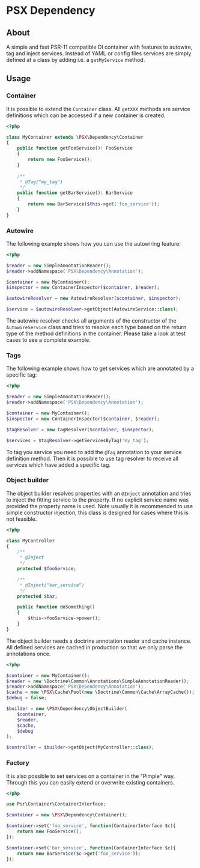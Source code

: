 PSX Dependency
===

## About

A simple and fast PSR-11 compatible DI container with features to autowire, tag
and inject services. Instead of YAML or config files services are simply defined
at a class by adding i.e. a `getMyService` method.

## Usage

### Container

It is possible to extend the `Container` class. All `getXXX` methods are service 
definitions which can be accessed if a new container is created.

```php
<?php

class MyContainer extends \PSX\Dependency\Container
{
    public function getFooService(): FooService
    {
        return new FooService();
    }
    
    /**
     * @Tag("my_tag")
     */
    public function getBarService(): BarService
    {
        return new BarService($this->get('foo_service'));
    }
} 

```

### Autowire

The following example shows how you can use the autowiring feature:

```php
<?php

$reader = new SimpleAnnotationReader();
$reader->addNamespace('PSX\Dependency\Annotation');

$container = new MyContainer();
$inspector = new ContainerInspector($container, $reader);

$autowireResolver = new AutowireResolver($container, $inspector);

$service = $autowireResolver->getObject(AutowireService::class);
```

The autowire resolver checks all arguments of the constructor of the `AutowireService`
class and tries to resolve each type based on the return type of the method
definitions in the container. Please take a look at test cases to see a complete
example.

### Tags

The following example shows how to get services which are annotated by a
specific tag:

```php
<?php

$reader = new SimpleAnnotationReader();
$reader->addNamespace('PSX\Dependency\Annotation');

$container = new MyContainer();
$inspector = new ContainerInspector($container, $reader);

$tagResolver = new TagResolver($container, $inspector);

$services = $tagResolver->getServicesByTag('my_tag');
```

To tag you service you need to add the `@Tag` annotation to your service
definition method. Then it is possible to use tag resolver to receive all
services which have added a specific tag.

### Object builder

The object builder resolves properties with an `@Inject` annotation and tries
to inject the fitting service to the property. If no explicit service name was 
provided the property name is used. Note usually it is recommended to use simple
constructor injection, this class is designed for cases where this is not 
feasible.

```php
<?php

class MyController
{
    /**
     * @Inject 
     */
    protected $fooService;

    /**
     * @Inject("bar_service")
     */
    protected $baz;

    public function doSomething()
    {
        $this->fooService->power();
    }
}

```

The object builder needs a doctrine annotation reader and cache instance. All
defined services are cached in production so that we only parse the annotations
once.

```php
<?php

$container = new MyContainer();
$reader = new \Doctrine\Common\Annotations\SimpleAnnotationReader();
$reader->addNamespace('PSX\Dependency\Annotation');
$cache = new \PSX\Cache\Pool(new \Doctrine\Common\Cache\ArrayCache());
$debug = false;

$builder = new \PSX\Dependency\ObjectBuilder(
    $container,
    $reader,
    $cache,
    $debug
);

$controller = $builder->getObject(MyController::class);

```

### Factory

It is also possible to set services on a container in the "Pimple" way. Through
this you can easily extend or overwrite existing containers.

```php
<?php

use Psr\Container\ContainerInterface;

$container = new \PSX\Dependency\Container();

$container->set('foo_service', function(ContainerInterface $c){
    return new FooService();
});

$container->set('bar_service', function(ContainerInterface $c){
    return new BarService($c->get('foo_service'));
});

```


